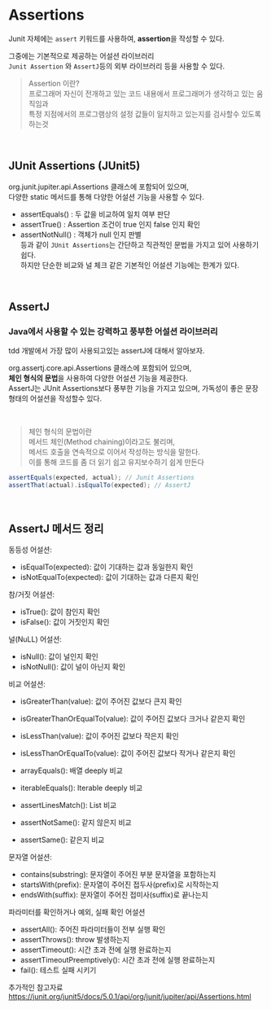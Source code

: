 # Assertions

Junit 자체에는 `assert` 키워드를 사용하여, **assertion**을 작성할 수 있다. <br>

그중에는 기본적으로 제공하는 어설션 라이브러리 <br> `Junit Assertion` 와 `AssertJ`등의 외부 라이브러리 등을 사용할 수 있다.

> Assertion 이란? <br>
프로그래머 자신이 전개하고 있는 코드 내용에서 프로그래머가 생각하고 있는 움직임과 <br> 특정 지점에서의 프로그램상의 설정 값들이 일치하고 있는지를 검사할수 있도록 하는것

<br>

##  JUnit Assertions (JUnit5)
org.junit.jupiter.api.Assertions 클래스에 포함되어 있으며,<br> 다양한 static 메서드를 통해 다양한 어설션 기능을 사용할 수 있다.
 
- assertEquals() : 두 값을 비교하여 일치 여부 판단
- assertTrue() : Assertion 조건이 true 인지 false 인지 확인
- assertNotNull() : 객체가 null 인지 판별 <br>
등과 같이 `JUnit Assertions`는 간단하고 직관적인 문법을 가지고 있어 사용하기 쉽다. <br>
 하지만 단순한 비교와 널 체크 같은 기본적인 어설션 기능에는 한계가 있다.

<br>

 ## **AssertJ**

 ### Java에서 사용할 수 있는 강력하고 풍부한 어설션 라이브러리
tdd 개발에서 가장 많이 사용되고있는 assertJ에 대해서 알아보자.

org.assertj.core.api.Assertions 클래스에 포함되어 있으며, <br> **체인 형식의 문법**을 사용하여 다양한 어설션 기능을 제공한다. <br> AssertJ는 JUnit Assertions보다 풍부한 기능을 가지고 있으며,  가독성이 좋은 문장 형태의 어설션을 작성할수 있다.

<br>

> 체인 형식의 문법이란 <br>
메서드 체인(Method chaining)이라고도 불리며, <br>메서드 호출을 연속적으로 이어서 작성하는 방식을 말한다. <br>
이를 통해 코드를 좀 더 읽기 쉽고 유지보수하기 쉽게 만든다

```java
assertEquals(expected, actual); // Junit Assertions 
assertThat(actual).isEqualTo(expected); // AssertJ
```

<br>

## AssertJ 메서드 정리 
동등성 어설션:
- isEqualTo(expected): 값이 기대하는 값과 동일한지 확인
- isNotEqualTo(expected): 값이 기대하는 값과 다른지 확인

참/거짓 어설션:
- isTrue(): 값이 참인지 확인
- isFalse(): 값이 거짓인지 확인

널(NuLL) 어설션:
- isNull(): 값이 널인지 확인
- isNotNull(): 값이 널이 아닌지 확인

비교 어설션:
- isGreaterThan(value): 값이 주어진 값보다 큰지 확인
- isGreaterThanOrEqualTo(value): 값이 주어진 값보다 크거나 같은지 확인
- isLessThan(value): 값이 주어진 값보다 작은지 확인
- isLessThanOrEqualTo(value): 값이 주어진 값보다 작거나 같은지 확인
- arrayEquals(): 배열 deeply 비교 

- iterableEquals(): Iterable deeply 비교
- assertLinesMatch(): List<String> 비교
- assertNotSame(): 같지 않은지 비교
- assertSame(): 같은지 비교

문자열 어설션:
- contains(substring): 문자열이 주어진 부분 문자열을 포함하는지 
- startsWith(prefix): 문자열이 주어진 접두사(prefix)로 시작하는지 
- endsWith(suffix): 문자열이 주어진 접미사(suffix)로 끝나는지

파라미터를 확인하거나 예외, 실패 확인 어설션
- assertAll(): 주어진 파라미터들이 전부 실행 확인
- assertThrows(): throw 발생하는지
- assertTimeout(): 시간 초과 전에 실행 완료하는지
- assertTimeoutPreemptively(): 시간 초과 전에 실행 완료하는지
- fail(): 테스트 실패 시키기

추가적인 참고자료 <br>
https://junit.org/junit5/docs/5.0.1/api/org/junit/jupiter/api/Assertions.html